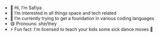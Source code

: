 - 👋 Hi, I’m Safiya
- 👀 I’m interested in all things space and tech related
- 🌱 I’m currently trying to get a foundation in various coding languages
- 😄 Pronouns: she/they
- ⚡ Fun fact: I'm licensed to teach your kids some sick dance moves 🕺


<!---
safiyacodesstuff/safiyacodesstuff is a ✨ special ✨ repository because its `README.md` (this file) appears on your GitHub profile.
You can click the Preview link to take a look at your changes.
--->
